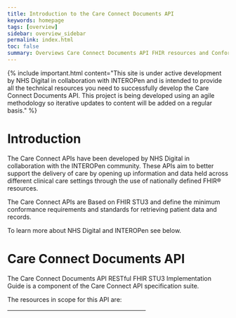 ```yaml
---
title: Introduction to the Care Connect Documents API
keywords: homepage
tags: [overview]
sidebar: overview_sidebar
permalink: index.html
toc: false
summary: Overviews Care Connect Documents API FHIR resources and Conformance
---
```


{% include important.html content="This site is under active development by NHS Digital in collaboration with INTEROPen and is intended to provide all the technical resources you need to successfully develop the Care Connect Documents API. This project is being developed using an agile methodology so iterative updates to content will be added on a regular basis." %}

# Introduction #

<!--
This is the Care Connect Get Unstructured Document RESTful FHIR STU3 ‘Read Only’ experimental API implementation guide. It is a component specification of the Care Connect API (CCAPI) suite. 
-->

The Care Connect APIs have been developed by NHS Digital in collaboration with the INTEROPen community. These APIs aim to  better support the delivery of care by opening up information and data held across different clinical care settings through the use of nationally defined <!--INTEROPen--> FHIR® resources.
<!--
The Care Connect RESTful APIs have been developed collaboratively by NHS Digital and the INTEROPen community. These APIs aim to  better support the delivery of care by opening up information and data held across different clinical care settings through the use of nationally defined INTEROPen FHIR® resources.
-->

The Care Connect APIs are Based on FHIR STU3 and define the minimum conformance requirements and standards for retrieving patient data and records.

To learn more about NHS Digital and INTEROPen see below.


# Care Connect Documents API #

The Care Connect Documents API RESTful FHIR STU3 Implementation Guide is a component of the Care Connect API specification suite. 

<!--The initial core API has been created to provide read only access to fine grained information represented in FHIR resources.-->

The resources in scope for this API are:



<table style="min-width:100%;width:100%">
<tr id="conformance">
<th style="width:33%;">Foundation</th>
<th style="width:33%;"></th>
<th style="width:33%;"></th>
</tr>
<tr id="conformanced">
<th>Other</th>
<th></th>
<th>&nbsp;</th>
</tr>
<tr>
<td><a href="api_documents_binary.html">Binary</a></td>
<td></td>
<td>&nbsp;</td>
</tr>
<tr>
<td></td>
<td></td>
<td>&nbsp;</td>
</tr>
</table>




<!--
-	AllergyIntolerance
-	Condition
-	Encounter
-	Immunization
-	Location
-	Medication
-	MedicationRequest
-	MedicationStatement
-	Observation
-	Organization
-	Patient
-	Practitioner
-	PractitionerRole
-	Procedure
-->

<!--
# API Query Mechanism and Conformance #

The API intends to mandate a minimal set of the query mechanism to ensure the maximum number of systems can implement the API.

 Query parameters conformance will be categorised as:

- <b>MUST</b> – these search parameters MUST be implemented for the specified resource type
- <b>SHOULD</b> – these search parameters are expected to be implemented, if the data to support the query is present in the host system

Additional search parameters can be added to reflect local requirements.

To be conformant, provider systems are required to implement all of the MUST parameters.

All search parameters must be described in the FHIR CapabilityStatement.
-->


<!--

# Using this guide #

This guide has been created to support the adoption of the "your project here" profiles and FHIR resources. As such the site is structured around stakeholders including API users, developers and architects, who have an interest in implementing the "your project here"

Need to add include here....

-->

# NHS Digital #

[NHS Digital](https://digital.nhs.uk/) is the national information and technology partner to the health and care system using digital technology to transform the NHS and social care.

To learn more about the Interoperability efforts at the NHS Digital, visit the [NHS Digital Interoperability](https://www.england.nhs.uk/digitaltechnology/connecteddigitalsystems/interoperability/) pages.


# INTEROPen #

INTEROPen is an OPEN collaboration of individuals, industry, standards organisations and health and care providers, who have agreed to work together to accelerate the development of open standards for interoperability in the health and social care sector.

The INTEROPen vision is to create a library of nationally defined HL7® FHIR® resources and interaction patterns that implementers can adopt to simplify integration and interoperability within UK health and social care.

Find out more on the [INTEROPen website](http://interopen.org/).